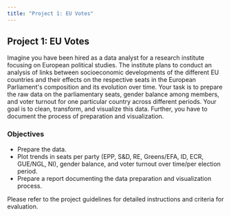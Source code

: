 ```yaml
---
title: "Project 1: EU Votes"
---
```


## Project 1: EU Votes

Imagine you have been hired as a data analyst for a research institute focusing on European political studies. The institute plans to conduct an analysis of links between socioeconomic developments of the different EU countries and their effects on the respective seats in the European Parliament's composition and its evolution over time. Your task is to prepare the raw data on the parliamentary seats, gender balance among members, and voter turnout for one particular country across different periods. Your goal is to clean, transform, and visualize this data. Further, you have to document the process of preparation and visualization.



### Objectives

- Prepare the data.  
- Plot trends in seats per party (EPP, S&D, RE, Greens/EFA, ID, ECR, GUE/NGL, NI), gender balance, and voter turnout over time/per election period.  
- Prepare a report documenting the data preparation and visualization process.  


Please refer to the project guidelines for detailed instructions and criteria for evaluation.
